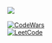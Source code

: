 ![](https://komarev.com/ghpvc/?username=Swokko) \
<br />
[![CodeWars](https://www.codewars.com/users/Swokko/badges/large)](https://www.codewars.com/users/Swokko) 
<br />
[![LeetCode](https://leetcard.jacoblin.cool/Swokko?theme=dark&font=M%20PLUS%202)](https://leetcode.com/Swokko)
<!---
Swokko/Swokko is a ✨ special ✨ repository because its `README.md` (this file) appears on your GitHub profile.
You can click the Preview link to take a look at your changes.
--->

